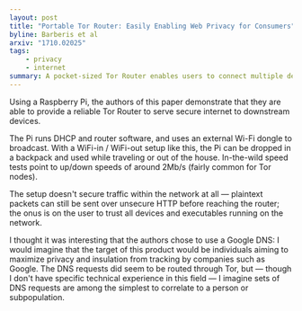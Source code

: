 ```yaml
---
layout: post
title: "Portable Tor Router: Easily Enabling Web Privacy for Consumers"
byline: Barberis et al
arxiv: "1710.02025"
tags:
    - privacy
    - internet
summary: A pocket-sized Tor Router enables users to connect multiple devices to a protected, Tor-enabled hotspot.
---
```


Using a Raspberry Pi, the authors of this paper demonstrate that they are able to provide a reliable Tor Router to serve secure internet to downstream devices. 

The Pi runs DHCP and router software, and uses an external Wi-Fi dongle to broadcast. With a WiFi-in / WiFi-out setup like this, the Pi can be dropped in a backpack and used while traveling or out of the house. In-the-wild speed tests point to up/down speeds of around 2Mb/s (fairly common for Tor nodes).

The setup doesn't secure traffic within the network at all — plaintext packets can still be sent over unsecure HTTP before reaching the router; the onus is on the user to trust all devices and executables running on the network.

I thought it was interesting that the authors chose to use a Google DNS: I would imagine that the target of this product would be individuals aiming to maximize privacy and insulation from tracking by companies such as Google. The DNS requests did seem to be routed through Tor, but — though I don't have specific technical experience in this field — I imagine sets of DNS requests are among the simplest to correlate to a person or subpopulation.